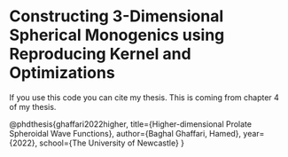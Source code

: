 #  Constructing 3-Dimensional Spherical Monogenics using Reproducing Kernel and Optimizations

If you use this code you can cite my thesis. This is coming from chapter 4 of my thesis.

@phdthesis{ghaffari2022higher,
	title={Higher-dimensional Prolate Spheroidal Wave Functions},
	author={Baghal Ghaffari, Hamed},
	year={2022},
	school={The University of Newcastle}
}
